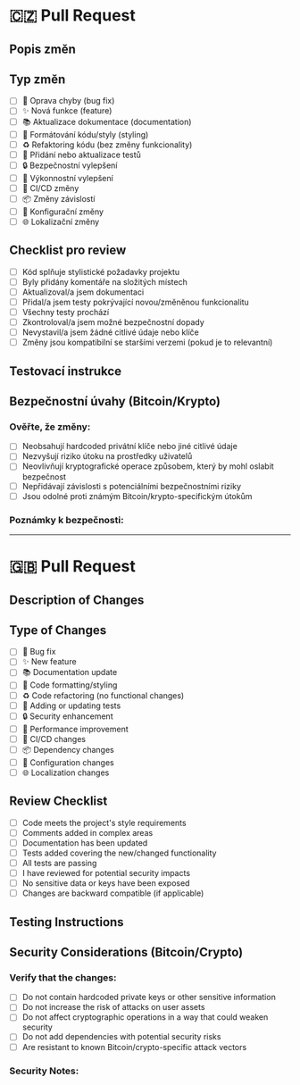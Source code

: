 # 🇨🇿 Pull Request

## Popis změn
<!-- Popište změny, které jste provedli, a vysvětlete, proč jsou potřebné -->

## Typ změn
<!-- Označte jednu nebo více možností změnou [ ] na [x] -->

- [ ] 🐛 Oprava chyby (bug fix)
- [ ] ✨ Nová funkce (feature)
- [ ] 📚 Aktualizace dokumentace (documentation)
- [ ] 🎨 Formátování kódu/styly (styling)
- [ ] ♻️ Refaktoring kódu (bez změny funkcionality)
- [ ] 🧪 Přidání nebo aktualizace testů
- [ ] 🔒 Bezpečnostní vylepšení
- [ ] 🚀 Výkonnostní vylepšení
- [ ] 🔄 CI/CD změny
- [ ] 📦 Změny závislostí
- [ ] 🔧 Konfigurační změny
- [ ] 🌐 Lokalizační změny

## Checklist pro review
<!-- Označte, co jste zkontrolovali a splnili -->

- [ ] Kód splňuje stylistické požadavky projektu
- [ ] Byly přidány komentáře na složitých místech
- [ ] Aktualizoval/a jsem dokumentaci
- [ ] Přidal/a jsem testy pokrývající novou/změněnou funkcionalitu
- [ ] Všechny testy prochází
- [ ] Zkontroloval/a jsem možné bezpečnostní dopady
- [ ] Nevystavil/a jsem žádné citlivé údaje nebo klíče
- [ ] Změny jsou kompatibilní se staršími verzemi (pokud je to relevantní)

## Testovací instrukce
<!-- Popište, jak lze vaše změny otestovat -->

## Bezpečnostní úvahy (Bitcoin/Krypto)
<!-- Vyplňte tuto sekci, pokud vaše změny mají bezpečnostní důsledky -->

### Ověřte, že změny:
- [ ] Neobsahují hardcoded privátní klíče nebo jiné citlivé údaje
- [ ] Nezvyšují riziko útoku na prostředky uživatelů
- [ ] Neovlivňují kryptografické operace způsobem, který by mohl oslabit bezpečnost
- [ ] Nepřidávají závislosti s potenciálními bezpečnostními riziky
- [ ] Jsou odolné proti známým Bitcoin/krypto-specifickým útokům

### Poznámky k bezpečnosti:
<!-- Popište jakékoli bezpečnostní úvahy, kterých by si recenzenti měli být vědomi -->

---

# 🇬🇧 Pull Request

## Description of Changes
<!-- Describe the changes you've made and explain why they are necessary -->

## Type of Changes
<!-- Mark one or more options by changing [ ] to [x] -->

- [ ] 🐛 Bug fix
- [ ] ✨ New feature
- [ ] 📚 Documentation update
- [ ] 🎨 Code formatting/styling
- [ ] ♻️ Code refactoring (no functional changes)
- [ ] 🧪 Adding or updating tests
- [ ] 🔒 Security enhancement
- [ ] 🚀 Performance improvement
- [ ] 🔄 CI/CD changes
- [ ] 📦 Dependency changes
- [ ] 🔧 Configuration changes
- [ ] 🌐 Localization changes

## Review Checklist
<!-- Mark what you have checked and fulfilled -->

- [ ] Code meets the project's style requirements
- [ ] Comments added in complex areas
- [ ] Documentation has been updated
- [ ] Tests added covering the new/changed functionality
- [ ] All tests are passing
- [ ] I have reviewed for potential security impacts
- [ ] No sensitive data or keys have been exposed
- [ ] Changes are backward compatible (if applicable)

## Testing Instructions
<!-- Describe how your changes can be tested -->

## Security Considerations (Bitcoin/Crypto)
<!-- Fill out this section if your changes have security implications -->

### Verify that the changes:
- [ ] Do not contain hardcoded private keys or other sensitive information
- [ ] Do not increase the risk of attacks on user assets
- [ ] Do not affect cryptographic operations in a way that could weaken security
- [ ] Do not add dependencies with potential security risks
- [ ] Are resistant to known Bitcoin/crypto-specific attack vectors

### Security Notes:
<!-- Describe any security considerations reviewers should be aware of -->

